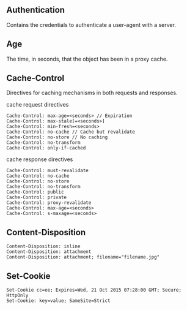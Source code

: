 ## Authentication
Contains the credentials to authenticate a user-agent with a server.

## Age
The time, in seconds, that the object has been in a proxy cache.

## Cache-Control
Directives for caching mechanisms in both requests and responses.

cache request directives
```
Cache-Control: max-age=<seconds> // Expiration
Cache-Control: max-stale[=<seconds>]
Cache-Control: min-fresh=<seconds>
Cache-Control: no-cache // Cache but revalidate
Cache-Control: no-store // No caching
Cache-Control: no-transform
Cache-Control: only-if-cached
```

cache response directives
```
Cache-Control: must-revalidate
Cache-Control: no-cache
Cache-Control: no-store
Cache-Control: no-transform
Cache-Control: public
Cache-Control: private
Cache-Control: proxy-revalidate
Cache-Control: max-age=<seconds>
Cache-Control: s-maxage=<seconds>
```

## Content-Disposition

```
Content-Disposition: inline
Content-Disposition: attachment
Content-Disposition: attachment; filename="filename.jpg"
```

## Set-Cookie
```
Set-Cookie cc=ee; Expires=Wed, 21 Oct 2015 07:28:00 GMT; Secure; HttpOnly
Set-Cookie: key=value; SameSite=Strict
```
